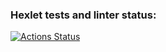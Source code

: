 ### Hexlet tests and linter status:
[![Actions Status](https://github.com/anchieff/dom-react-redux-project-lvl4/workflows/hexlet-check/badge.svg)](https://github.com/anchieff/dom-react-redux-project-lvl4/actions)